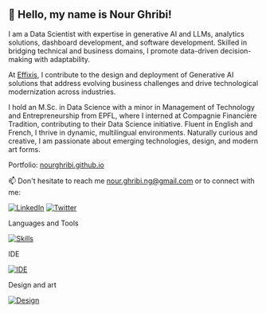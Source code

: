 ## 👋 Hello, my name is Nour Ghribi!


I am a Data Scientist with expertise in generative AI and LLMs, analytics solutions, dashboard development, and software development. Skilled in bridging technical and business domains, I promote data-driven decision-making with adaptability.

At [Effixis](https://effixis.ch/), I contribute to the design and deployment of Generative AI solutions that address evolving business challenges and drive technological modernization across industries.

I hold an M.Sc. in Data Science with a minor in Management of Technology and Entrepreneurship from EPFL, where I interned at Compagnie Financière Tradition, contributing to their Data Science initiative. Fluent in English and French, I thrive in dynamic, multilingual environments. Naturally curious and creative, I am passionate about emerging technologies, design, and modern art forms.

Portfolio: [nourghribi.github.io](https://nourghribi.github.io/)

📫 Don't hesitate to reach me [nour.ghribi.ng@gmail.com](mailto:nour.ghribi.ng@gmail.com) or to connect with me:

[![LinkedIn](https://skillicons.dev/icons?i=linkedin)](https://www.linkedin.com/in/nour-ghribi/)
[![Twitter](https://skillicons.dev/icons?i=twitter)]([https://www.linkedin.com/in/nour-ghribi/](https://twitter.com/ghribi_nour_))


Languages and Tools

[![Skills](https://skillicons.dev/icons?i=python,scala,java,mysql,docker,pytorch,tensorflow,fastapi,html,github,gitlab,bitbucket,linux,bash,regex,terraform,gcp,aws,bash,latex&perline=8)](#)

IDE

[![IDE](https://skillicons.dev/icons?i=vscode,idea,vim&perline=6)](#)

Design and art

[![Design](https://skillicons.dev/icons?i=ai,ps,blender&perline=6)](#)

<!---
nourGhribi/nourGhribi is a ✨ special ✨ repository because its `README.md` (this file) appears on your GitHub profile.
You can click the Preview link to take a look at your changes.
--->
